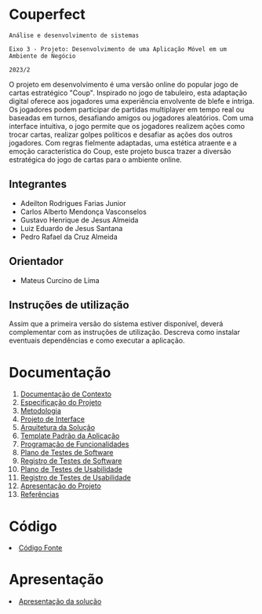 # Couperfect

`Análise e desenvolvimento de sistemas`

`Eixo 3 - Projeto: Desenvolvimento de uma Aplicação Móvel em um Ambiente de Negócio`

`2023/2`

O projeto em desenvolvimento é uma versão online do popular jogo de cartas estratégico "Coup". Inspirado no jogo de tabuleiro, esta adaptação digital oferece aos jogadores uma experiência envolvente de blefe e intriga. Os jogadores podem participar de partidas multiplayer em tempo real ou baseadas em turnos, desafiando amigos ou jogadores aleatórios. Com uma interface intuitiva, o jogo permite que os jogadores realizem ações como trocar cartas, realizar golpes políticos e desafiar as ações dos outros jogadores. Com regras fielmente adaptadas, uma estética atraente e a emoção característica do Coup, este projeto busca trazer a diversão estratégica do jogo de cartas para o ambiente online.

## Integrantes

* Adeilton Rodrigues Farias Junior
* Carlos Alberto Mendonça Vasconselos
* Gustavo Henrique de Jesus Almeida
* Luiz Eduardo de Jesus Santana
* Pedro Rafael da Cruz Almeida

## Orientador

* Mateus Curcino de Lima

## Instruções de utilização

Assim que a primeira versão do sistema estiver disponível, deverá complementar com as instruções de utilização. Descreva como instalar eventuais dependências e como executar a aplicação.

# Documentação

<ol>
<li><a href="docs/1/documentacao-contexto.md"> Documentação de Contexto</a></li>
<li><a href="docs/2/especificacao-projeto.md"> Especificação do Projeto</a></li>
<li><a href="docs/3/metodologia.md"> Metodologia</a></li>
<li><a href="docs/4/projeto-interface.md"> Projeto de Interface</a></li>
<li><a href="docs/5/arquitetura-solucao.md"> Arquitetura da Solução</a></li>
<li><a href="docs/6/template-padrao-aplicacao.md"> Template Padrão da Aplicação</a></li>
<li><a href="docs/7/programacao-funcionalidades.md"> Programação de Funcionalidades</a></li>
<li><a href="docs/8/plano-testes-software.md"> Plano de Testes de Software</a></li>
<li><a href="docs/9/registro-testes-software.md"> Registro de Testes de Software</a></li>
<li><a href="docs/10/plano-testes-usabilidade.md"> Plano de Testes de Usabilidade</a></li>
<li><a href="docs/11/registro-testes-usabilidade.md"> Registro de Testes de Usabilidade</a></li>
<li><a href="docs/12/apresentacao-projeto.md"> Apresentação do Projeto</a></li>
<li><a href="docs/13/referencias.md"> Referências</a></li>
</ol>

# Código

<li><a href="src/README.md"> Código Fonte</a></li>

# Apresentação

<li><a href="presentation/README.md"> Apresentação da solução</a></li>
